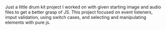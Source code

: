Just a little drum kit project I worked on with given starting image and audio files to get a better grasp of JS. This project focused on event listeners, imput validation, using switch cases, and selecting and manipulating elements with pure js.